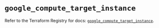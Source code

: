 # `google_compute_target_instance`

Refer to the Terraform Registry for docs: [`google_compute_target_instance`](https://registry.terraform.io/providers/hashicorp/google/6.20.0/docs/resources/compute_target_instance).
